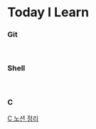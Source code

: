 # Today I Learn


### Git

<br/>

### Shell 


<br/>

### C
[C 노션 정리](https://spot-grin-55d.notion.site/0b5319d48e7743368f00735b1044e226?pvs=4)


